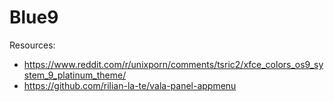 # Blue9

Resources:
- https://www.reddit.com/r/unixporn/comments/tsric2/xfce_colors_os9_system_9_platinum_theme/
- https://github.com/rilian-la-te/vala-panel-appmenu

